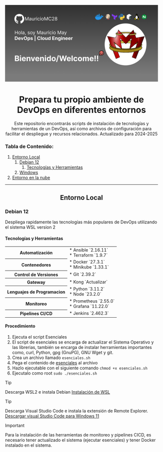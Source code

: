 <div align="center">
  <img src="Card_Outline.png"></img>
  <h1>Prepara tu propio ambiente de DevOps en diferentes entornos</h1>
  <p>Este repositorio encontrarás scripts de instalación de tecnologías y herramientas de un DevOps, así como archivos de configuración para facilitar el despliegue y recursos relacionados.
Actualizado para 2024-2025</p>
</div>

### Tabla de Contenido:

1. [Entorno Local](##entorno-local)
   1. [Debian 12](###debian-12)
      1. [Tecnologías y Herramientas](####tecnologias-y-herramientas)
   2. [Windows](###windows)
2. [Entorno en la nube](##entorno-en-la-nube)

---

<div>
  <h2 align="center">Entorno Local</h2>
  <h3>Debian 12</h3>
  <p>Despliega rapidamente las tecnologías más populares de DevOps utilizando el sistema WSL version 2</p>
  <h4>Tecnologías y Herramientas</h4>
  <table>
    <tr>
      <th>Automatización</th>
      <td>
          * Ansible `2.16.11` <br>
          * Terraform `1.9.7`
      </td>
    </tr>
    <tr>
      <th>Contenedores</th>
      <td>
          * Docker `27.3.1` <br>
          * Minikube `1.33.1`
      </td>
    </tr>
    <tr>
      <th>Control de Versiones</th>
      <td>
          * Git `2.39.2`
      </td> 
    </tr>
    <tr>
      <th>Gateway</th>
      <td>
        * Kong `Actualizar`
      </td>
    </tr>
    <tr>
      <th>Lenguajes de Programacion</th>
      <td>
        * Python `3.11.2` <br>
        * Node `23.2.0`
      </td>
    </tr>
    <tr>
      <th>Monitoreo</th>
      <td>
        * Prometheus `2.55.0` <br>
        * Grafana `11.22.0`
      </td>
    </tr>
    <tr>
      <th>Pipelines CI/CD</th>
      <td>
        * Jenkins `2.462.3`
      </td>
    </tr>
  </table>

  <h4>Procedimiento</h4>

  1. Ejecuta el script Esenciales
  2. El script de esenciales se encarga de actualizar el Sistema Operativo y las librerias, también se encarga de instalar herramientas importantes como, curl, Python, gpg (GnuPG), GNU Wget y git.
  3. Crea un archivo llamado `esenciales.sh`
  4. Pega el contenido de <a href="https://github.com/MauricioMC28/DevOps-Environment/blob/main/local-linux/esenciales.sh">esenciales</a> al archivo
  5. Hazlo ejecutable con el siguiente comando `chmod +x esenciales.sh`
  6. Ejecutalo como root `sudo ./esenciales.sh`

</div>

> [!TIP]
> Descarga WSL2 e instala Debian
> <a href="https://gist.github.com/MauricioMC28/90fee9f004f46a7b392e534298abf892"> Instalación de WSL </a>

> [!TIP]
> Descarga Visual Studio Code e instala la extensión de Remote Explorer.
> <a href="https://code.visualstudio.com/sha/download?build=stable&os=win32-x64-user"> Descargar visual Studio Code para Windows 11 </a>

> [!IMPORTANT]
> Para la instalación de las herramientas de monitoreo y pipelines CICD, es necesario tener actualizado el sistema (ejecutar esenciales) y tener Docker instalado en el sistema.

